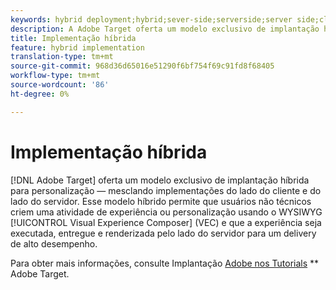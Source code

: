 ```yaml
---
keywords: hybrid deployment;hybrid;sever-side;serverside;server side;client-side;clientside;client side;hybrid implementation
description: A Adobe Target oferta um modelo exclusivo de implantação híbrida para personalização, mesclando implementações do lado do cliente e do lado do servidor.
title: Implementação híbrida
feature: hybrid implementation
translation-type: tm+mt
source-git-commit: 968d36d65016e51290f6bf754f69c91fd8f68405
workflow-type: tm+mt
source-wordcount: '86'
ht-degree: 0%

---
```



# Implementação híbrida

[!DNL Adobe Target] oferta um modelo exclusivo de implantação híbrida para personalização — mesclando implementações do lado do cliente e do lado do servidor. Esse modelo híbrido permite que usuários não técnicos criem uma atividade de experiência ou personalização usando o WYSIWYG [!UICONTROL Visual Experience Composer] (VEC) e que a experiência seja executada, entregue e renderizada pelo lado do servidor para um delivery de alto desempenho.

Para obter mais informações, consulte Implantação [Adobe nos Tutorials](https://experienceleague.adobe.com/docs/target-learn/tutorials/implementation/hybrid-deployment.html) ** Adobe Target.
